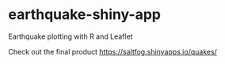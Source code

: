 # earthquake-shiny-app
Earthquake plotting with R and Leaflet

Check out the final product https://saltfog.shinyapps.io/quakes/
